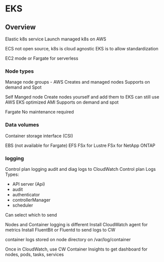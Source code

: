 # EKS

## Overview
Elastic k8s service
Launch managed k8s on AWS

ECS not open source, k8s is cloud agnostic
EKS is to allow standardization

EC2 mode or Fargate for serverless

### Node types
Manage node groups - AWS Creates and managed nodes
Supports on demand and Spot

Self Manged node
Create nodes yourself and add them to EKS
can still use AWS EKS optimized AMI
Supports on demand and spot

Fargate
No maintenance required

### Data volumes
Container storage interface (CSI) 

EBS (not available for Fargate)
EFS 
FSx for Lustre
FSx for NetApp ONTAP

### logging
Control plan logging
audit and diag logs to CloudWatch
Control plan Logs Types:
* API server (Api)
* audit
* authenticator
* controllerManager
* scheduler

Can select which to send

Nodes and Container logging is different
Install CloudWatch agent for metrics
Install FluentBit or Fluentd to send logs to CW

container logs stored on node directory on /var/log/container

Once in CloudWatch, use CW Container Insights to get dashboard for nodes, pods, tasks, services
